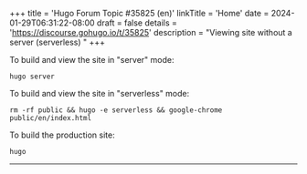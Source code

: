 +++
title = 'Hugo Forum Topic #35825 (en)'
linkTitle = 'Home'
date = 2024-01-29T06:31:22-08:00
draft = false
details = 'https://discourse.gohugo.io/t/35825'
description = "Viewing site without a server (serverless) "
+++

To build and view the site in "server" mode:

```text
hugo server
```

To build and view the site in "serverless" mode:

```text
rm -rf public && hugo -e serverless && google-chrome public/en/index.html 
```

To build the production site:

```text
hugo
```

---
